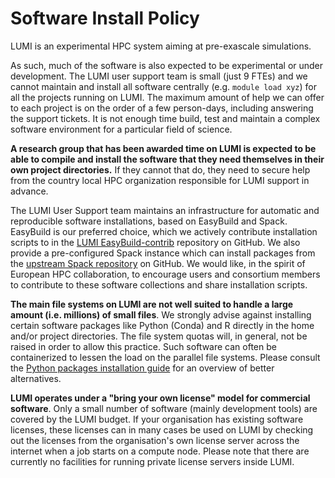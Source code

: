 # Software Install Policy

LUMI is an experimental HPC system aiming at pre-exascale simulations.

As such, much of the software is also expected to be experimental or under development. The LUMI user support team is small (just 9 FTEs) and we cannot maintain and install all software centrally (e.g. `module load xyz`) for all the projects running on LUMI. The maximum amount of help we can offer to each project is on the order of a few person-days, including answering the support tickets. It is not enough time build, test and maintain a complex software environment for a particular field of science.

**A research group that has been awarded time on LUMI is expected to be able to compile and install the software that they need themselves in their own project directories.** If they cannot that do, they need to secure help from the country local HPC organization responsible for LUMI support in advance.

The LUMI User Support team maintains an infrastructure for automatic and reproducible software installations, based on EasyBuild and Spack. EasyBuild is our preferred choice, which we actively contribute installation scripts to in the [LUMI EasyBuild-contrib](https://github.com/Lumi-supercomputer/LUMI-EasyBuild-contrib) repository on GitHub. We also provide a pre-configured Spack instance which can install packages from the [upstream Spack repository](https://spack.readthedocs.io/en/latest/package_list.html) on GitHub. We would like, in the spirit of European HPC collaboration, to encourage users and consortium members to contribute to these software collections and share installation scripts.

**The main file systems on LUMI are not well suited to handle a large amount (i.e. millions) of small files**. We strongly advise against installing certain software packages like Python (Conda) and R directly in the home and/or project directories. The file system quotas will, in general, not be raised in order to allow this practice. Such software can often be containerized to lessen the load on the parallel file systems. Please consult the [Python packages installation guide](./installing/python.md) for an overview of better alternatives.

**LUMI operates under a "bring your own license" model for commercial software**. Only a small number of software (mainly development tools) are covered by the LUMI budget. If your organisation has existing software licenses, these licenses can in many cases be used on LUMI by checking out the licenses from the organisation's own license server across the internet when a job starts on a compute node. Please note that there are currently no facilities for running private license servers inside LUMI.